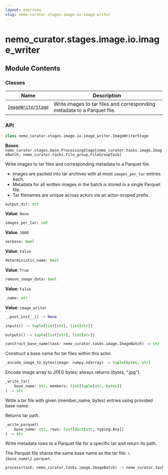 ```yaml
---
layout: overview
slug: nemo-curator-stages-image-io-image-writer
---
```


# nemo_curator.stages.image.io.image_writer



## Module Contents

### Classes

| Name | Description |
|------|-------------|
| [`ImageWriterStage`](#nemo_curatorstagesimageioimage_writerimagewriterstage) | Write images to tar files and corresponding metadata to a Parquet file. |

### API

```python
class nemo_curator.stages.image.io.image_writer.ImageWriterStage
```

**Bases**: `nemo_curator.stages.base.ProcessingStage[nemo_curator.tasks.image.ImageBatch, nemo_curator.tasks.file_group.FileGroupTask]`

Write images to tar files and corresponding metadata to a Parquet file.

- Images are packed into tar archives with at most ``images_per_tar`` entries each.
- Metadata for all written images in the batch is stored in a single Parquet file.
- Tar filenames are unique across actors via an actor-scoped prefix.

```python
output_dir: str
```

**Value**: `None`


```python
images_per_tar: int
```

**Value**: `1000`


```python
verbose: bool
```

**Value**: `False`


```python
deterministic_name: bool
```

**Value**: `True`


```python
remove_image_data: bool
```

**Value**: `False`


```python
_name: str
```

**Value**: `image_writer`


```python
__post_init__() -> None
```


```python
inputs() -> tuple[list[str], list[str]]
```


```python
outputs() -> tuple[list[str], list[str]]
```


```python
construct_base_name(task: nemo_curator.tasks.image.ImageBatch) -> str
```

Construct a base name for tar files within this actor.


```python
_encode_image_to_bytes(image: numpy.ndarray) -> tuple[bytes, str]
```

Encode image array to JPEG bytes; always returns (bytes, ".jpg").


```python
_write_tar(
    base_name: str, members: list[tuple[str, bytes]]
) -> str
```

Write a tar file with given (member_name, bytes) entries using provided base name.

Returns tar path.


```python
_write_parquet(
    base_name: str, rows: list[dict[str, typing.Any]]
) -> str
```

Write metadata rows to a Parquet file for a specific tar and return its path.

The Parquet file shares the same base name as the tar file: ``\{base_name\}.parquet``.


```python
process(task: nemo_curator.tasks.image.ImageBatch) -> nemo_curator.tasks.file_group.FileGroupTask
```

